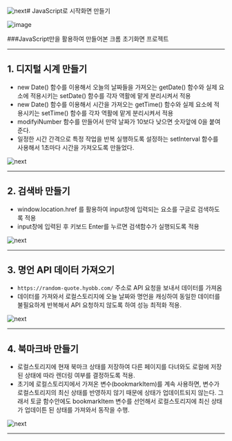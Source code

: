 ![next](https://github.com/user-attachments/assets/4b31ab9f-d3f4-4d51-ba94-51742426723f)# JavaScript로 시작화면 만들기

![image](https://github.com/user-attachments/assets/9be47d3a-ca23-4d86-9025-645a0da236b4)


###JavaScript만을 활용하여 만들어본 크롬 초기화면 프로젝트

---

## 1. 디지털 시계 만들기
- new Date() 함수를 이용해서 오늘의 날짜들을 가져오는 getDate() 함수와 실제 요소에 적용시키는 setDate() 함수를 각자 역활에 맡게 분리시켜서 적용
- new Date() 함수를 이용해서 시간을 가져오는 getTime() 함수와 실제 요소에 적용시키는 setTime() 함수를 각자 역활에 맡게 분리시켜서 적용
- modifyiNumber 함수를 만들어서 만약 날짜가 10보다 낮으면 숫자앞에 0을 붙여준다.
- 일정한 시간 간격으로 특정 작업을 반복 실행하도록 설정하는 setInterval 함수를 사용해서 1초마다 시간을 가져오도록 만들었다.

![next](https://github.com/user-attachments/assets/800536c3-d231-461f-8cfa-2bda6c9f5dc5)


---

## 2. 검색바 만들기
- window.location.href 를 활용하여 input창에 입력되는 요소를 구글로 검색하도록 적용
- input창에 입력된 후 키보드 Enter를 누르면 검색함수가 실행되도록 적용

![next](https://github.com/user-attachments/assets/ebd3ed3a-5029-4065-87cb-530d6dbab837)


---

## 3. 명언 API 데이터 가져오기
- `https://random-quote.hyobb.com/` 주소로 API 요청을 보내서 데이터를 가져옴
- 데이터를 가져와서 로컬스토리지에 오늘 날짜와 명언을 캐싱하여 동일한 데이터를 불필요하게 반복해서 API 요청하지 않도록 하여 성능 최적화 적용.

![next](https://github.com/user-attachments/assets/be3d0e8a-5e3c-4ef5-938d-f480c06c6a79)

---

## 4. 북마크바 만들기
- 로컬스토리지에 현재 북마크 상태를 저장하여 다른 페이지를 다녀와도 로컬에 저장된 상태에 따라 렌더링 여부를 결정하도록 적용.
- 초기에 로컬스토리지에서 가져온 변수(bookmarkItem)를 계속 사용하면, 변수가 로컬스토리지의 최신 상태를 반영하지 않기 때문에 상태가 업데이트되지 않는다. 그래서 토글 함수안에도 bookmarkItem 변수를 선언해서 로컬스토리지에 최신 상태가 업데이튼 된 상태를 가져와서 동작을 수행.

![next](https://github.com/user-attachments/assets/b44a71b1-7d88-4a33-ad22-40d2edf7efd1)

---





